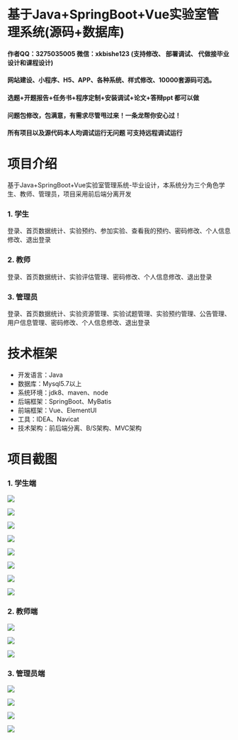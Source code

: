 # 基于Java+SpringBoot+Vue实验室管理系统(源码+数据库)

#### 作者QQ：3275035005 微信：xkbishe123 (支持修改、 部署调试、 代做接毕业设计和课程设计)

#### 网站建设、小程序、H5、APP、各种系统、样式修改、10000套源码可选。

#### 选题+开题报告+任务书+程序定制+安装调试+论文+答辩ppt 都可以做

#### 问题包修改，包满意，有需求尽管甩过来！一条龙帮你安心过！

#### 所有项目以及源代码本人均调试运行无问题 可支持远程调试运行

# 项目介绍
基于Java+SpringBoot+Vue实验室管理系统-毕业设计，本系统分为三个角色学生、教师、管理员，项目采用前后端分离开发

### 1. 学生

登录、首页数据统计、实验预约、参加实验、查看我的预约、密码修改、个人信息修改、退出登录 

### 2. 教师

登录、首页数据统计、实验评估管理、密码修改、个人信息修改、退出登录

### 3. 管理员

登录、首页数据统计、实验资源管理、实验试题管理、实验预约管理、公告管理、用户信息管理、密码修改、个人信息修改、退出登录 

# 技术框架
- 开发语言：Java
- 数据库：Mysql5.7以上
- 系统环境：jdk8、maven、node
- 后端框架：SpringBoot、MyBatis
- 前端框架：Vue、ElementUI
- 工具：IDEA、Navicat
- 技术架构：前后端分离、B/S架构、MVC架构
# 项目截图

### 1. 学生端

![](image/A1.png)

![](image/A2.png)

![](image/A3.png)

![](image/A4.png)

![](image/A5.png)

![](image/A6.png)

![](image/A7.png)

![](image/A8.png)

### 2. 教师端

![](image/C1.png)

![](image/C2.png)

![](image/C3.png)



### 3. 管理员端

![](image/B1.png)

![](image/B2.png)

![](image/B3.png)

![](image/B4.png)

